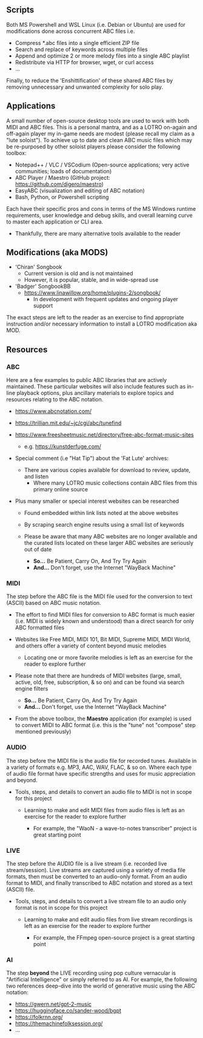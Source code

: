 ## Scripts

Both MS Powershell and WSL Linux (i.e. Debian or Ubuntu) are used for modifications done across concurrent ABC files i.e.

  - Compress *.abc files into a single efficient ZIP file
  - Search and replace of keywords across multiple files
  - Append and optimize 2 or more melody files into a single ABC playlist
  - Redistribute via HTTP for browser, wget, or curl access
  - ...

Finally, to reduce the 'Enshittification' of these shared ABC files by removing unnecessary and unwanted complexity for solo play.

## Applications

A small number of open-source desktop tools are used to work with both MIDI and ABC files. This is a personal mantra, and as a LOTRO on-again and off-again player my in-game needs are modest (please recall my claim as a "lute soloist"). To achieve up to date and clean ABC music files which may be re-purposed by other soloist players please consider the following toolbox:

  - Notepad++ / VLC / VSCodium  (Open-source applications; very active communities; loads of documentation)
  - ABC Player / Maestro (GitHub project: https://github.com/digero/maestro)
  - EasyABC (visualization and editing of ABC notation)
  - Bash, Python, or Powershell scripting

Each have their specific pros and cons in terms of the MS Windows runtime requirements, user knowledge and debug skills, and overall learning curve to master each application or CLI area.

  - Thankfully, there are many alternative tools available to the reader

## Modifications (aka MODS)

  - 'Chiran' Songbook
    - Current version is old and is not maintained
    - However, it is popular, stable, and in wide-spread use
  - 'Badger' SongbookBB
    - https://www.linawillow.org/home/plugins-2/songbook/
      - In development with frequent updates and ongoing player support

The exact steps are left to the reader as an exercise to find appropriate instruction and/or necessary information to install a LOTRO modification aka MOD.

## Resources

### ABC

Here are a few examples to public ABC libraries that are actively maintained. These particular websites will also include features such as in-line playback options, plus ancillary materials to explore topics and resources relating to the ABC notation.

  - https://www.abcnotation.com/
  - https://trillian.mit.edu/~jc/cgi/abc/tunefind
  - https://www.freesheetmusic.net/directory/free-abc-format-music-sites
    - e.g. https://kunstderfuge.com/

  - Special comment (i.e "Hat Tip") about the 'Fat Lute' archives:
    - There are various copies available for download to review, update, and listen
      - Where many LOTRO music collections contain ABC files from this primary online source

  - Plus many smaller or special interest websites can be researched
      - Found embedded within link lists noted at the above websites
      - By scraping search engine results using a small list of keywords
    - Please be aware that many ABC websites are no longer available and the curated lists located on these larger ABC websites are seriously out of date
  
      - **So...** Be Patient, Carry On, And Try Try Again
      - **And...** Don't forget, use the Internet "WayBack Machine"

### MIDI

The step before the ABC file is the MIDI file used for the conversion to text (ASCII) based on ABC music notation.

  - The effort to find MIDI files for conversion to ABC format is much easier (i.e. MIDI is widely known and understood) than a direct search for only ABC formatted files
  - Websites like Free MIDI, MIDI 101, Bit MIDI, Supreme MIDI, MIDI World, and others offer a variety of content beyond music melodies
    - Locating one or more favorite melodies is left as an exercise for the reader to explore further
  
  - Please note that there are hundreds of MIDI websites (large, small, active, old, free, subscription, & so on) and can be found via search engine filters

    - **So...** Be Patient, Carry On, And Try Try Again
    - **And...** Don't forget, use the Internet "WayBack Machine"

  - From the above toolbox, the **Maestro** application (for example) is used to convert MIDI to ABC format (i.e. this is the "tune" not "compose" step mentioned previously)

### AUDIO

The step before the MIDI file is the audio file for recorded tunes. Available in a variety of formats e.g. MP3, AAC, WAV, FLAC, & so on. Where each type of audio file format have specific strengths and uses for music appreciation and beyond.

  - Tools, steps, and details to convert an audio file to MIDI is not in scope for this project
    - Learning to make and edit MIDI files from audio files is left as an exercise for the reader to explore further

      - For example, the "WaoN - a wave-to-notes transcriber" project is great starting point

### LIVE

The step before the AUDIO file is a live stream (i.e. recorded live stream/session). Live streams are captured using a variety of media file formats, then must be converted to an audio-only format. From an audio format to MIDI, and finally transcribed to ABC notation and stored as a text (ASCII) file.

  - Tools, steps, and details to convert a live stream file to an audio only format is not in scope for this project
    - Learning to make and edit audio files from live stream recordings is left as an exercise for the reader to explore further

      - For example, the FFmpeg open-source project is a great starting point

### AI

The step **beyond** the LIVE recording using pop culture vernacular is "Artificial Intelligence" or simply referred to as AI. For example, the following two references deep-dive into the world of generative music using the ABC notation:

  - https://gwern.net/gpt-2-music
  - https://huggingface.co/sander-wood/bgpt
  - https://folkrnn.org/
  - https://themachinefolksession.org/
  - ...
